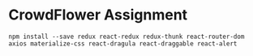 
# CrowdFlower Assignment

```
npm install --save redux react-redux redux-thunk react-router-dom axios materialize-css react-dragula react-draggable react-alert
```
